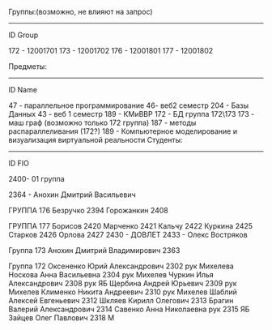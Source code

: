Группы:(возможно, не влияют на запрос) 
_____________________________________________________________________________
ID     Group

172 - 12001701
173 - 12001702
176 - 12001801 
177 - 12001802

Предметы: 
_____________________________________________________________________________
ID        Name

47 - параллельное программирование
46- веб2 семестр 
204 - Базы Данных 
43 - веб 1 семестр
189 - КМиВВР
172 - БД группа 172\173
173 - маш граф (возможно только 172 группа)
187 - методы распараллеливания (172?)
189 - Компьютерное моделирование и визуализация виртуальной реальности
Студенты:
____________________________________________________________________________
ID       FIO

2400- 01 группа

2364 - Анохин Дмитрий Васильевич


ГРУППА 176
Безручко 2394
Горожанкин 2408

ГРУППА 177
Борисов 2420
Марченко 2421
Кальчу 2422
Куркина 2425
Старков 2426
Орлова 2427
2430 - ДОВЛЕТ
2433 - Олекс Востряков 

Группа 173
Анохин Дмитрий Владимирович 2363


Группа 172
Оксененко Юрий Александрович 2302 рук Михелева
Носкова Анна Васильевна 2304 рук Михелев
Чуркин Илья Александрович 2308 рук ЯБ
Щербина Андрей Юрьевич 2309 рук Михелев
Клименко Никита Андреевич 2310 рук Михелев
Шаблий Алексей Евгеньевич 2312
Шкляев Кирилл Олегович 2313
Брагин Валерий Александрович 2314
Савенко Анна Николаевна рук 2315 ЯБ
Зайцев Олег Павлович 2318 М
